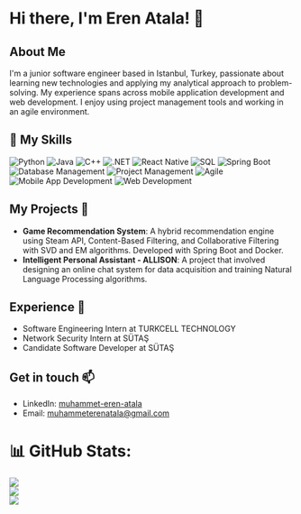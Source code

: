 # Hi there, I'm Eren Atala! 👋

## About Me
I'm a junior software engineer based in Istanbul, Turkey, passionate about learning new technologies and applying my analytical approach to problem-solving. My experience spans across mobile application development and web development. I enjoy using project management tools and working in an agile environment.

## 🚀 My Skills

![Python](https://img.shields.io/badge/python-%233776AB.svg?style=for-the-badge&logo=python&logoColor=white)
![Java](https://img.shields.io/badge/java-%23ED8B00.svg?style=for-the-badge&logo=java&logoColor=white)
![C++](https://img.shields.io/badge/c++-%2300599C.svg?style=for-the-badge&logo=c%2B%2B&logoColor=white)
![.NET](https://img.shields.io/badge/.net-%23512BD4.svg?style=for-the-badge&logo=.net&logoColor=white)
![React Native](https://img.shields.io/badge/react%20native-%2361DAFB.svg?style=for-the-badge&logo=react&logoColor=white)
![SQL](https://img.shields.io/badge/sql-%2300f.svg?style=for-the-badge&logo=sql&logoColor=white)
![Spring Boot](https://img.shields.io/badge/Spring_Boot-F2F4F9?style=for-the-badge&logo=spring-boot)
![Database Management](https://img.shields.io/badge/DBMS-blue?style=for-the-badge)
![Project Management](https://img.shields.io/badge/Project_Management-blue?style=for-the-badge)
![Agile](https://img.shields.io/badge/Agile-blue?style=for-the-badge)
![Mobile App Development](https://img.shields.io/badge/Mobile_App_Development-blue?style=for-the-badge)
![Web Development](https://img.shields.io/badge/Web_Development-blue?style=for-the-badge)


## My Projects 🎯
- **Game Recommendation System**: A hybrid recommendation engine using Steam API, Content-Based Filtering, and Collaborative Filtering with SVD and EM algorithms. Developed with Spring Boot and Docker.
- **Intelligent Personal Assistant - ALLISON**: A project that involved designing an online chat system for data acquisition and training Natural Language Processing algorithms.

## Experience 💼
- Software Engineering Intern at TURKCELL TECHNOLOGY
- Network Security Intern at SÜTAŞ
- Candidate Software Developer at SÜTAŞ

## Get in touch 📫
- LinkedIn: [muhammet-eren-atala](https://linkedin.com/in/muhammet-eren-atala-b695b4206/)
- Email: muhammeterenatala@gmail.com
# 📊 GitHub Stats:
![](https://github-readme-stats.vercel.app/api?username=erennatala&theme=tokyonight&hide_border=false&include_all_commits=true&count_private=true)<br/>
![](https://github-readme-streak-stats.herokuapp.com/?user=erennatala&theme=tokyonight&hide_border=false)<br/>
![](https://github-readme-stats.vercel.app/api/top-langs/?username=erennatala&theme=tokyonight&hide_border=false&include_all_commits=true&count_private=true&layout=compact)
